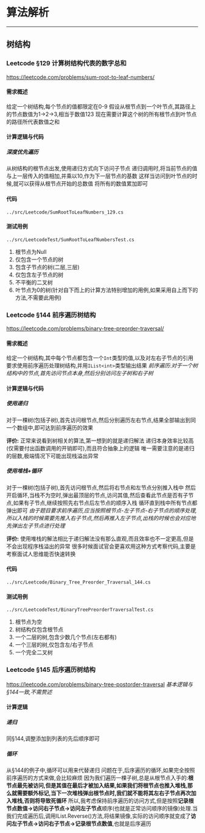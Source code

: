 # 算法解析

----

## 树结构

### Leetcode §129 计算树结构代表的数字总和

https://leetcode.com/problems/sum-root-to-leaf-numbers/

#### 需求概述

给定一个树结构,每个节点的值都限定在0-9
假设从根节点到一个叶节点,其路径上的节点数值为1->2->3,相当于数值123
现在需要计算这个树的所有根节点到叶节点的路径所代表数值之和

#### 计算逻辑与代码

##### 深度优先遍历

从树结构的根节点出发,使用递归方式向下访问子节点
递归调用时,将当前节点的值与上一层传入的值相加,并乘以10,作为下一层节点的基数
这样当访问到叶节点的时候,就可以获得从根节点开始的总数值
将所有的数值累加即可

#### 代码

`../src/Leetcode/SumRootToLeafNumbers_129.cs`

#### 测试用例

`../src/LeetcodeTest/SumRootToLeafNumbersTest.cs`

1. 根节点为Null
2. 仅包含一个节点的树
3. 包含子节点的树(二层,三层)
4. 仅包含左子节点的树
5. 不平衡的二叉树
6. 叶节点为0的树(针对自下而上的计算方法特别增加的用例,如果采用自上而下的方法,不需要此用例)

### Leetcode §144 前序遍历树结构

https://leetcode.com/problems/binary-tree-preorder-traversal/

#### 需求概述

给定一个树结构,其中每个节点都包含一个`Int`类型的值,以及对左右子节点的引用
要求使用前序遍历处理树结构,并用`IList<int>`类型输出结果
*前序遍历:对于一个树结构中的节点,首先访问节点本身,然后分别访问左子树和右子树*

#### 计算逻辑与代码

##### 使用递归

对于一棵树(包括子树),首先访问根节点,然后分别遍历左右节点,结果全部输出到同一个数组中,即可达到前序遍历的效果

**评价:**
正常来说看到树相关的算法,第一想到的就是递归解法
递归本身效率比较高(仅需要付出函数调用的开销即可),而且符合抽象上的逻辑
唯一需要注意的是递归的层数,极端情况下可能出现栈溢出异常

##### 使用堆栈+循环

对于一棵树(包括子树),首先访问根节点,然后将右节点和左节点分别推入栈中
然后开启循环,当栈不为空时,弹出最顶层的节点,访问其值,然后查看此节点是否有子节点,如果有子节点,继续按照先右节点后左节点的顺序入栈
循环直到栈中所有节点都弹出即可
*由于题目要求前序遍历,应当按照根节点-左子节点-右子节点的顺序处理,所以入栈的时候需要先推入右子节点,然后再推入左子节点,出栈的时候也会对应地先弹出左子节点进行处理*

**评价:**
使用堆栈的解法相比于递归解法没有那么直观,而且效率也不一定更高,但是不会出现程序栈溢出的异常
很多时候面试官会更喜欢用这种方式考察代码,主要是考察面试人思维能否快速转换

#### 代码

`../src/Leetcode/Binary_Tree_Preorder_Traversal_144.cs`

#### 测试用例

`../src/LeetcodeTest/BinaryTreePreorderTraversalTest.cs`

1. 根节点为空
2. 树结构仅包含根节点
3. 一个二层的树,包含少数几个节点(左右都有)
4. 一个三层的树,仅包含左/右子节点
5. 一个完全二叉树

### Leetcode §145 后序遍历树结构

https://leetcode.com/problems/binary-tree-postorder-traversal
*基本逻辑与§144一致,不需赘述*

#### 计算逻辑

##### 递归

同§144,调整添加到列表的先后顺序即可

##### 循环

从§144的例子中,循环可以用来代替递归
问题在于,后序遍历的循环,如果完全按照前序遍历的方式来做,会比较麻烦
因为我们遍历一棵子树,总是从根节点入手的:**根节点最先被访问,但是其值在最后才被加入结果,如果我们将根节点也推入堆栈,那么就需要额外标记,当下一次堆栈弹出根节点时,我们就不能将其左右子节点再次加入堆栈,否则将导致死循环**
所以,我考虑保持前序遍历的访问方式,但是按照**记录根节点数值->访问右子节点->访问左子节点**顺序(也就是正常访问顺序的镜像)处理.当我们完成遍历后,调用IList.Reverse()方法,将结果镜像,实际的访问顺序就变成了**访问左子节点->访问右子节点->记录根节点数值**,也就是后序遍历
